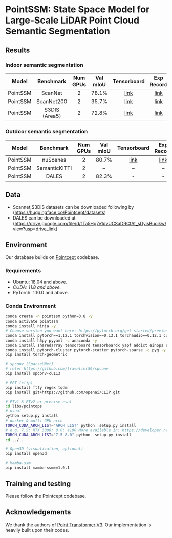 # PointSSM: State Space Model for Large-Scale LiDAR Point Cloud Semantic Segmentation

## Results
### Indoor semantic segmentation

|  Model   |   Benchmark   | Num GPUs | Val mIoU |                                       Tensorboard                                       |              Exp Record              |
|:--------:| :-----------: |:--------:|:--------:|:---------------------------------------------------------------------------------------:|:------------------------------------:|
| PointSSM |    ScanNet    |    2     |  78.1%   | [link](exp/scannet/semseg-default/events.out.tfevents.1728354922.cv-Z690-GAMING-X-DDR4) |  [link](exp/scannet/semseg-default)  |
|   PointSSM   |   ScanNet200  |    2     |  35.7%   |         [link](exp/scannet200/semseg-default/events.out.tfevents.1730197260.cv-Z690-GAMING-X-DDR4)         | [link](exp/scanne200/semseg-default) |
|   PointSSM   | S3DIS (Area5) |    2     |  72.8%   |         [link](exp/s3dis/semseg-default/events.out.tfevents.1728446362.cv-Z690-GAMING-X-DDR4)         |   [link](exp/s3dis/semseg-default)   |

### Outdoor semantic segmentation  
|    Model   |   Benchmark   | Num GPUs | Val mIoU |                                       Tensorboard                                        |             Exp Record              |
| :--------: |:-------------:|:--------:|:--------:|:----------------------------------------------------------------------------------------:|:-----------------------------------:|
|    PointSSM    |   nuScenes    |    2     |  80.7%   | [link](exp/nuscenes/semseg-default/events.out.tfevents.1728970636.cv-Z690-GAMING-X-DDR4) | [link](exp/nuscenes/semseg-default) |
|    PointSSM    | SemanticKITTI |    2     |    –     |                                            –                                             |                  –                  |
|    PointSSM    |     DALES     |    2     |  82.3%   |                                            -                                             |                  -                  |

## Data
* Scannet,S3DIS datasets can be downloaded following by (https://huggingface.co/Pointcept/datasets)
* DALES can be downloaded at (https://drive.google.com/file/d/1Ta5Hg7e1dyUCSaDRCfAt_sDyisBuoikw/view?usp=drive_link)


## Environment
Our database builds on [Pointcept](https://github.com/Pointcept/Pointcept>) codebase.
### Requirements
- Ubuntu: 18.04 and above.
- *CUDA: 11.8 and above.*
- PyTorch: 1.10.0 and above.
### Conda Environment

```bash
conda create -n pointssm python=3.8 -y
conda activate pointssm
conda install ninja -y
# Choose version you want here: https://pytorch.org/get-started/previous-versions/
conda install pytorch==1.12.1 torchvision==0.13.1 torchaudio==0.12.1 cudatoolkit=11.3 -c pytorch -y
conda install h5py pyyaml -c anaconda -y
conda install sharedarray tensorboard tensorboardx yapf addict einops scipy plyfile termcolor timm -c conda-forge -y
conda install pytorch-cluster pytorch-scatter pytorch-sparse -c pyg -y
pip install torch-geometric

# spconv (SparseUNet)
# refer https://github.com/traveller59/spconv
pip install spconv-cu113

# PPT (clip)
pip install ftfy regex tqdm
pip install git+https://github.com/openai/CLIP.git

# PTv1 & PTv2 or precise eval
cd libs/pointops
# usual
python setup.py install
# docker & multi GPU arch
TORCH_CUDA_ARCH_LIST="ARCH LIST" python  setup.py install
# e.g. 7.5: RTX 3000; 8.0: a100 More available in: https://developer.nvidia.com/cuda-gpus
TORCH_CUDA_ARCH_LIST="7.5 8.0" python  setup.py install
cd ../..

# Open3D (visualization, optional)
pip install open3d

# Mamba-ssm
pip install mamba-ssm==1.0.1
```

## Training and testing
Please follow the Pointcept codebase.

## Acknowledgements
We thank the authors of [Point Transformer V3](https://github.com/Pointcept/Pointcept>). Our implementation is heavily built upon their codes.
